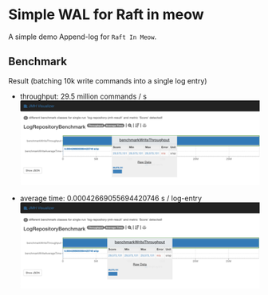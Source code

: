 # Simple WAL for Raft in meow

A simple demo Append-log for `Raft In Meow`.

## Benchmark

Result (batching 10k write commands into a single log entry)

- throughput: 29.5 million commands / s
![benchmark.png](benchmark-throughput.png)

- average time: 0.00042669055694420746 s / log-entry
![benchmark-average-time.png](benchmark-average-time.png)
